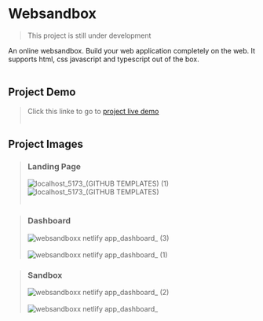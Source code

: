 # Websandbox

>This project is still under development <br/>

An online websandbox. Build your web application completely on the web. It supports html, css javascript and typescript out of the box.  
<br/>

## Project Demo
> Click this linke to go to <a href="https://websandboxx.netlify.app" targe="_blank">project live demo</a> <br/><br/>
## Project Images
> ### Landing Page
>![localhost_5173_(GITHUB TEMPLATES) (1)](https://github.com/ogayanfe/websandbox/assets/95624629/3909c79d-add1-4605-8eaf-5bfafc0bb0d6)
> ![localhost_5173_(GITHUB TEMPLATES)](https://github.com/ogayanfe/websandbox/assets/95624629/3c0c5177-43e6-4442-ae28-1362d9884908)<br/><br/>

> ### Dashboard 
> ![websandboxx netlify app_dashboard_ (3)](https://github.com/ogayanfe/websandbox/assets/95624629/86b866b5-b5a5-472b-8dc6-4404dd630398) <br/><br/>
> ![websandboxx netlify app_dashboard_ (1)](https://github.com/ogayanfe/websandbox/assets/95624629/9c67f93e-4286-4bb6-8fcb-3bbcc4a0c05e) <br/>

> ### Sandbox
> ![websandboxx netlify app_dashboard_ (2)](https://github.com/ogayanfe/websandbox/assets/95624629/1472ecb2-2957-4281-a34c-d77187bd9e4a) <br/><br/>
> ![websandboxx netlify app_dashboard_](https://github.com/ogayanfe/websandbox/assets/95624629/08663cb9-32ae-4b0f-bb79-26c62c8499a8)

